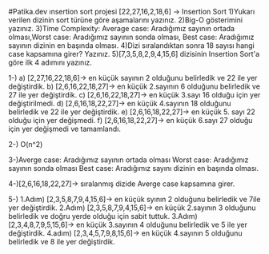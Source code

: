 #Patika.dev ınsertion sort projesi
[22,27,16,2,18,6] -> Insertion Sort
1)Yukarı verilen dizinin sort türüne göre aşamalarını yazınız.
2)Big-O gösterimini yazınız.
3)Time Complexity: Average case: Aradığımız sayının ortada olması,Worst case: Aradığımız sayının sonda olması, Best case: Aradığımız sayının dizinin en başında olması.
4)Dizi sıralandıktan sonra 18 sayısı hangi case kapsamına girer? Yazınız.
5)[7,3,5,8,2,9,4,15,6] dizisinin Insertion Sort'a göre ilk 4 adımını yazınız.

1-)  a) [2,27,16,22,18,6]-> en küçük sayının 2 olduğunu belirledik ve 22 ile yer değiştirdik.
     b) [2,6,16,22,18,27]-> en küçük 2.sayının 6 olduğunu belirledik ve 27 ile yer değiştirdik.
     c) [2,6,16,22,18,27]-> en küçük 3.sayı 16  olduğu için yer değiştirilmedi.
     d) [2,6,16,18,22,27]-> en küçük 4.sayının 18 olduğunu belirledik ve 22 ile yer değiştirdik.
     e) [2,6,16,18,22,27]-> en küçük 5. sayı 22 olduğu için yer değişmedi.
     f) [2,6,16,18,22,27]-> en küçük 6.sayı 27 olduğu için yer değişmedi ve tamamlandı.
     
2-) O(n^2)

3-)Averge case: Aradığımız sayının ortada olması
   Worst case: Aradığımız sayının sonda olması
   Best case: Aradığımız sayını dizinin en başında olması.
   
4-)[2,6,16,18,22,27]-> sıralanmış dizide Averge case kapsamına girer.

5-) 1.Adım) [2,3,5,8,7,9,4,15,6]-> en küçük syının 2 olduğunu belirledik ve 7ile yer değiştirdik.
    2.Adım) [2,3,5,8,7,9,4,15,6]-> en küçük 2.sayının 3 olduğunu belirledik ve doğru yerde olduğu için sabit tuttuk.
    3.Adım) [2,3,4,8,7,9,5,15,6]-> en küçük 3.sayının 4 olduğunu belirledik ve 5 ile yer değiştirdik.
    4.adım) [2,3,4,5,7,9,8,15,6]-> en küçük 4.sayının 5 olduğunu belirledik ve 8 ile yer değiştirdik.
